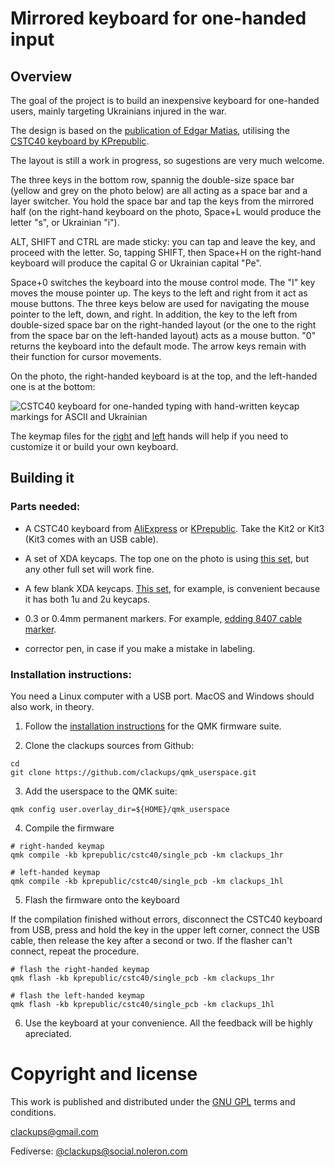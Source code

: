 # Mirrored keyboard for one-handed input

## Overview

The goal of the project is to build an inexpensive keyboard for
one-handed users, mainly targeting Ukrainians injured in the war.

The design is based on the [publication of Edgar
Matias](https://www.billbuxton.com/matias93.html), utilising the
[CSTC40 keyboard by
KPrepublic](https://kprepublic.com/products/cstc40-40-rgb-40-hot-swappable-mechanical-keyboard-pcb-programmed-qmk-via-vial-firmware-rgb-switch-underglow-type-c-planck).

The layout is still a work in progress, so sugestions are very much
welcome.

The three keys in the bottom row, spannig the double-size space bar
(yellow and grey on the photo below) are all acting as a space bar and
a layer switcher. You hold the space bar and tap the keys from the
mirrored half (on the right-hand keyboard on the photo, Space+L would
produce the letter "s", or Ukrainian "i").

ALT, SHIFT and CTRL are made sticky: you can tap and leave the key,
and proceed with the letter. So, tapping SHIFT, then Space+H on the
right-hand keyboard will produce the capital G or Ukrainian capital
"Pe".

Space+0 switches the keyboard into the mouse control mode. The "I" key
moves the mouse pointer up. The keys to the left and right from it act
as mouse buttons. The three keys below are used for navigating the
mouse pointer to the left, down, and right. In addition, the key to
the left from double-sized space bar on the right-handed layout (or
the one to the right from the space bar on the left-handed layout)
acts as a mouse button. "0" returns the keyboard into the default
mode. The arrow keys remain with their function for cursor movements.


On the photo, the right-handed keyboard is at the top, and the
left-handed one is at the bottom:

![CSTC40 keyboard for one-handed typing with hand-written
 keycap markings for ASCII and Ukrainian](cstc40_clackups_1hr_1hl.jpg)

The keymap files for the
[right](keyboards/kprepublic/cstc40/single_pcb/keymaps/clackups_1hr/keymap.c)
and
[left](keyboards/kprepublic/cstc40/single_pcb/keymaps/clackups_1hl/keymap.c)
hands will help if you need to customize it or build your own
keyboard.



## Building it


### Parts needed:

* A CSTC40 keyboard from
  [AliExpress](https://www.aliexpress.com/item/1005004702079962.html)
  or
  [KPrepublic](https://kprepublic.com/products/cstc40-40-rgb-40-hot-swappable-mechanical-keyboard-pcb-programmed-qmk-via-vial-firmware-rgb-switch-underglow-type-c-planck). Take
  the Kit2 or Kit3 (Kit3 comes with an USB cable).

* A set of XDA keycaps. The top one on the photo is using [this
  set](https://www.aliexpress.com/item/1005006164294060.html), but any
  other full set will work fine.

* A few blank XDA keycaps. [This
  set](https://www.aliexpress.com/item/1005006562057208.html), for
  example, is convenient because it has both 1u and 2u keycaps.

* 0.3 or 0.4mm permanent markers. For example, [edding 8407 cable
  marker](https://www.edding.com/products/edding-8407-cable-marker/).

* corrector pen, in case if you make a mistake in labeling.


### Installation instructions:

You need a Linux computer with a USB port. MacOS and Windows should also work, in theory.

1. Follow the [installation
instructions](https://docs.qmk.fm/newbs_getting_started) for the QMK
firmware suite.

2. Clone the clackups sources from Github:

```
cd
git clone https://github.com/clackups/qmk_userspace.git
```

3. Add the userspace to the QMK suite:

```
qmk config user.overlay_dir=${HOME}/qmk_userspace
```

4. Compile the firmware

```
# right-handed keymap
qmk compile -kb kprepublic/cstc40/single_pcb -km clackups_1hr

# left-handed keymap
qmk compile -kb kprepublic/cstc40/single_pcb -km clackups_1hl
```

5. Flash the firmware onto the keyboard

If the compilation finished without errors, disconnect the CSTC40
keyboard from USB, press and hold the key in the upper left corner,
connect the USB cable, then release the key after a second or two. If
the flasher can't connect, repeat the procedure.

```
# flash the right-handed keymap
qmk flash -kb kprepublic/cstc40/single_pcb -km clackups_1hr

# flash the left-handed keymap
qmk flash -kb kprepublic/cstc40/single_pcb -km clackups_1hl
```

6. Use the keyboard at your convenience. All the feedback will be
highly apreciated.


# Copyright and license

This work is published and distributed under the [GNU GPL](LICENSE)
terms and conditions.

clackups@gmail.com

Fediverse: [@clackups@social.noleron.com](https://social.noleron.com/@clackups)